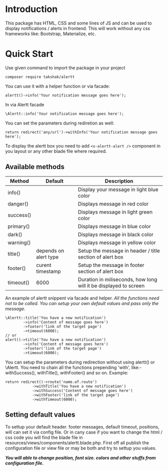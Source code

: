 
# Introduction 

This  package has HTML, CSS and some lines of JS and can be used to display notifications / alerts in frontend. This will work without any css frameworks like: Bootstrap, Materialize, etc.

# Quick Start
Use given command to import the package in your project

    composer require takshak/alertt

You can use it with a helper function or via facade:

    alertt()->info('Your notification message goes here');

In via Alertt facade

    \Alertt::info('Your notification message goes here');

You can set the parameters during rediretion as well:

    return redirect('any/url')->withInfo('Your notification message goes here');

To display the alertt box you need to add `<x-alertt-alert />` component in you layout or any other blade file where required.

## Available methods
|Method| Default | Description |
|--|--|--|
| info() |  | Display your message in light blue color |
| danger() | | Displays message in red color |
| success() | | Displays message in light green color |
| primary() | | Displays message in blue color |
| dark() | | Displays message in black color |
| warning() | | Displays message in yellow color |
| title() | depends on alert type | Setup the message in header / title section of alert box |
| footer() | curent timestamp | Setup the message in footer section of alert box |
| timeout() | 6000 | Duration in miliseconds, how long will it be displayed to screen |

An example of alertt snippent via facade and helper. 
*All the functions need not to be called. You can setup your own default values and pass only the message.*

    \Alertt::title('You have a new notification')
		    ->info('Content of message goes here')
		    ->footer('link of the target page')
		    ->timeout(6000);
    // or
    alert()->title('You have a new notification')
		    ->info('Content of message goes here')
		    ->footer('link of the target page')
		    ->timeout(6000);

You can setup the parameters during redirection without using alertt() or \Alertt. You need to chain all the functions prepending 'with', like:- withSuccess(), withTitle(), withFooter() and so on. Example:

    return redirect()->route('name.of.route')
    			->withTitle('You have a new notification')
    		    ->withSuccess('Content of message goes here')
    		    ->withFooter('link of the target page')
    		    ->withTimeout(6000);

## Setting default values
To settup your default header. footer messages, default timeout, positions, will can set it via config file. Or in cany case if you want to change the html / css code you will find the blade file in resources/views/components/alertt.blade.php. 
First off all publish the configuration file or view file or may be both and try to settup you values.

***You will able to change position, font size. colors and other stuffs from configuration file.***